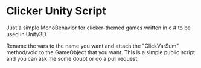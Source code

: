 # Clicker Unity Script
Just a simple MonoBehavior for clicker-themed games written in c # to be used in Unity3D.

Rename the vars to the name you want and attach the "ClickVarSum" method/void to the GameObject that you want. This is a simple public script and you can ask me some doubt or do a pull request. 

